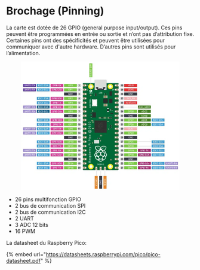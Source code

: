 # Brochage (Pinning)

La carte est dotée de 26 GPIO (general purpose input/output). Ces pins peuvent être programmées en entrée ou sortie et n’ont pas d’attribution fixe. Certaines pins ont des spécificités et peuvent être utilisées pour communiquer avec d'autre hardware. D’autres pins sont utilisés pour l’alimentation.

<figure><img src="../.gitbook/assets/raspberry-pi-pico-pinout.webp" alt=""><figcaption></figcaption></figure>



* 26 pins multifonction GPIO
* 2 bus de communication SPI
* 2 bus de communication I2C
* 2 UART
* 3 ADC 12 bits
* 16 PWM

La datasheet du Raspberry Pico:

{% embed url="https://datasheets.raspberrypi.com/pico/pico-datasheet.pdf" %}

